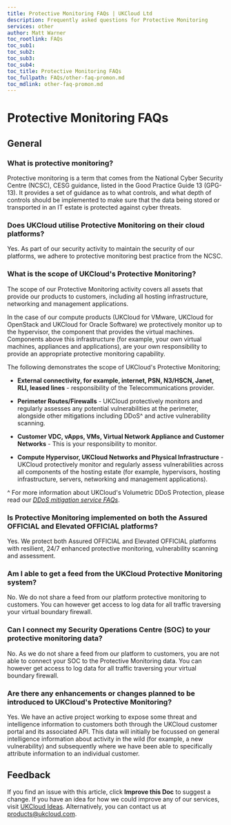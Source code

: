 ```yaml
---
title: Protective Monitoring FAQs | UKCloud Ltd
description: Frequently asked questions for Protective Monitoring
services: other
author: Matt Warner
toc_rootlink: FAQs
toc_sub1: 
toc_sub2:
toc_sub3:
toc_sub4:
toc_title: Protective Monitoring FAQs
toc_fullpath: FAQs/other-faq-promon.md
toc_mdlink: other-faq-promon.md
---
```


# Protective Monitoring FAQs

## General

### What is protective monitoring?

Protective monitoring is a term that comes from the National Cyber Security Centre (NCSC), CESG guidance, listed in the Good Practice Guide 13 (GPG-13). It provides a set of guidance as to what controls, and what depth of controls should be implemented to make sure that the data being stored or transported in an IT estate is protected against cyber threats.

### Does UKCloud utilise Protective Monitoring on their cloud platforms?

Yes. As part of our security activity to maintain the security of our platforms, we adhere to protective monitoring best practice from the NCSC.

### What is the scope of UKCloud's Protective Monitoring?

The scope of our Protective Monitoring activity covers all assets that provide our products to customers, including all hosting infrastructure, networking and management applications.

In the case of our compute products (UKCloud for VMware, UKCloud for OpenStack and UKCloud for Oracle Software) we protectively monitor up to the hypervisor, the component that provides the virtual machines. Components above this infrastructure (for example, your own virtual machines, appliances and applications), are your own responsibility to provide an appropriate protective monitoring capability.

The following demonstrates the scope of UKCloud's Protective Monitoring;

- **External connectivity, for example, internet, PSN, N3/HSCN, Janet, RLI, leased lines** - responsibility of the Telecommunications provider.

- **Perimeter Routes/Firewalls** - UKCloud protectively monitors and regularly assesses any potential vulnerabilities at the perimeter, alongside other mitigations including DDoS^ and active vulnerability scanning.

- **Customer VDC, vApps, VMs, Virtual Network Appliance and Customer Networks** - This is your responsibility to monitor.

- **Compute Hypervisor, UKCloud Networks and Physical Infrastructure** - UKCloud protectively monitor and regularly assess vulnerabilities across all components of the hosting estate (for example, hypervisors, hosting infrastructure, servers, networking and management applications).

^ For more information about UKCloud's Volumetric DDoS Protection, please read our [*DDoS mitigation service FAQs*](../connectivity/conn-faq-ddos.md).

### Is Protective Monitoring implemented on both the Assured OFFICIAL and Elevated OFFICIAL platforms?

Yes. We protect both Assured OFFICIAL and Elevated OFFICIAL platforms with resilient, 24/7 enhanced protective monitoring, vulnerability scanning and assessment.

### Am I able to get a feed from the UKCloud Protective Monitoring system?

No. We do not share a feed from our platform protective monitoring to customers. You can however get access to log data for all traffic traversing your virtual boundary firewall.

### Can I connect my Security Operations Centre (SOC) to your protective monitoring data?

No. As we do not share a feed from our platform to customers, you are not able to connect your SOC to the Protective Monitoring data. You can however get access to log data for all traffic traversing your virtual boundary firewall.

### Are there any enhancements or changes planned to be introduced to UKCloud's Protective Monitoring?

Yes. We have an active project working to expose some threat and intelligence information to customers both through the UKCloud customer portal and its associated API. This data will initially be focussed on general intelligence information about activity in the wild (for example, a new vulnerability) and subsequently where we have been able to specifically attribute information to an individual customer.

## Feedback

If you find an issue with this article, click **Improve this Doc** to suggest a change. If you have an idea for how we could improve any of our services, visit [UKCloud Ideas](https://ideas.ukcloud.com). Alternatively, you can contact us at <products@ukcloud.com>.